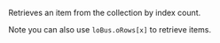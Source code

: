 ﻿Retrieves an item from the collection by index count.

Note you can also use `loBus.oRows[x]` to retrieve items.